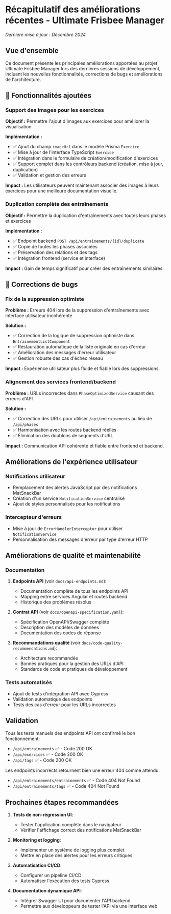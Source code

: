 # Récapitulatif des améliorations récentes - Ultimate Frisbee Manager

*Dernière mise à jour : Décembre 2024*

## Vue d'ensemble

Ce document présente les principales améliorations apportées au projet Ultimate Frisbee Manager lors des dernières sessions de développement, incluant les nouvelles fonctionnalités, corrections de bugs et améliorations de l'architecture.

## 🎯 Fonctionnalités ajoutées

### Support des images pour les exercices
**Objectif :** Permettre l'ajout d'images aux exercices pour améliorer la visualisation

**Implémentation :**
- ✅ Ajout du champ `imageUrl` dans le modèle Prisma `Exercice`
- ✅ Mise à jour de l'interface TypeScript `Exercice`
- ✅ Intégration dans le formulaire de création/modification d'exercices
- ✅ Support complet dans les contrôleurs backend (création, mise à jour, duplication)
- ✅ Validation et gestion des erreurs

**Impact :** Les utilisateurs peuvent maintenant associer des images à leurs exercices pour une meilleure documentation visuelle.

### Duplication complète des entraînements
**Objectif :** Permettre la duplication d'entraînements avec toutes leurs phases et exercices

**Implémentation :**
- ✅ Endpoint backend `POST /api/entrainements/{id}/duplicate`
- ✅ Copie de toutes les phases associées
- ✅ Préservation des relations et des tags
- ✅ Intégration frontend (service et interface)

**Impact :** Gain de temps significatif pour créer des entraînements similaires.

## 🐛 Corrections de bugs

### Fix de la suppression optimiste
**Problème :** Erreurs 404 lors de la suppression d'entraînements avec interface utilisateur incohérente

**Solution :**
- ✅ Correction de la logique de suppression optimiste dans `EntrainementListComponent`
- ✅ Restauration automatique de la liste originale en cas d'erreur
- ✅ Amélioration des messages d'erreur utilisateur
- ✅ Gestion robuste des cas d'échec réseau

**Impact :** Expérience utilisateur plus fluide et fiable lors des suppressions.

### Alignement des services frontend/backend
**Problème :** URLs incorrectes dans `PhaseOptimizedService` causant des erreurs d'API

**Solution :**
- ✅ Correction des URLs pour utiliser `/api/entrainements` au lieu de `/api/phases`
- ✅ Harmonisation avec les routes backend réelles
- ✅ Élimination des doublons de segments d'URL

**Impact :** Communication API cohérente et fiable entre frontend et backend.

## Améliorations de l'expérience utilisateur

### Notifications utilisateur
- Remplacement des alertes JavaScript par des notifications MatSnackBar
- Création d'un service `NotificationService` centralisé
- Ajout de styles personnalisés pour les notifications

### Intercepteur d'erreurs
- Mise à jour de `ErrorHandlerInterceptor` pour utiliser `NotificationService`
- Personnalisation des messages d'erreur par type d'erreur HTTP

## Améliorations de qualité et maintenabilité

### Documentation
1. **Endpoints API** (voir `docs/api-endpoints.md`):
   - Documentation complète de tous les endpoints API
   - Mapping entre services Angular et routes backend
   - Historique des problèmes résolus

2. **Contrat API** (voir `docs/openapi-specification.yaml`):
   - Spécification OpenAPI/Swagger complète
   - Description des modèles de données
   - Documentation des codes de réponse

3. **Recommandations qualité** (voir `docs/code-quality-recommendations.md`):
   - Architecture recommandée
   - Bonnes pratiques pour la gestion des URLs d'API
   - Standards de code et pratiques de développement

### Tests automatisés
- Ajout de tests d'intégration API avec Cypress
- Validation automatique des endpoints
- Tests des cas d'erreur pour les URLs incorrectes

## Validation

Tous les tests manuels des endpoints API ont confirmé le bon fonctionnement:
- `/api/entrainements` ✅ - Code 200 OK
- `/api/exercices` ✅ - Code 200 OK
- `/api/tags` ✅ - Code 200 OK

Les endpoints incorrects retournent bien une erreur 404 comme attendu:
- `/api/entrainements/entrainements` ✅ - Code 404 Not Found
- `/api/entrainements/tags` ✅ - Code 404 Not Found

## Prochaines étapes recommandées

1. **Tests de non-régression UI**:
   - Tester l'application complète dans le navigateur
   - Vérifier l'affichage correct des notifications MatSnackBar

2. **Monitoring et logging**:
   - Implémenter un système de logging plus complet
   - Mettre en place des alertes pour les erreurs critiques

3. **Automatisation CI/CD**:
   - Configurer un pipeline CI/CD
   - Automatiser l'exécution des tests Cypress

4. **Documentation dynamique API**:
   - Intégrer Swagger UI pour documenter l'API backend
   - Permettre aux développeurs de tester l'API via une interface web
